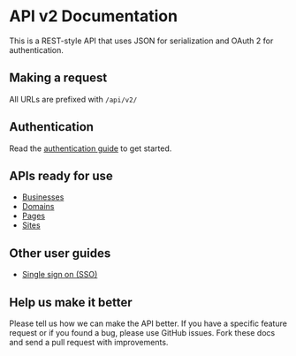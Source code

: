 API v2 Documentation
===

This is a REST-style API that uses JSON for serialization and OAuth 2 for authentication.

Making a request
----------------

All URLs are prefixed with `/api/v2/`

Authentication
--------------

Read the [authentication guide](https://github.com/devhub/api/blob/master/sections/authentication.md) to get started.

APIs ready for use
-----------------

* [Businesses](https://github.com/devhub/api/blob/master/sections/businesses.md)
* [Domains](https://github.com/devhub/api/blob/master/sections/domains.md)
* [Pages](https://github.com/devhub/api/blob/master/sections/pages.md)
* [Sites](https://github.com/devhub/api/blob/master/sections/sites.md)

Other user guides
-----------------

* [Single sign on (SSO)](https://github.com/devhub/api/blob/master/sections/single-sign-on.md)

Help us make it better
----------------------

Please tell us how we can make the API better. If you have a specific feature request or if you found a bug, please use GitHub issues. Fork these docs and send a pull request with improvements.
